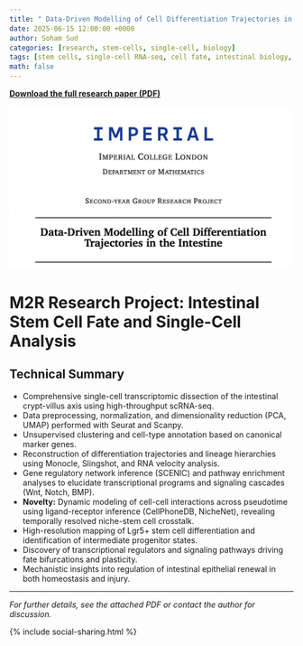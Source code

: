 ```yaml
---
title: " Data-Driven Modelling of Cell Differentiation Trajectories in the Intestine"
date: 2025-06-15 12:00:00 +0000
author: Soham Sud
categories: [research, stem-cells, single-cell, biology]
tags: [stem cells, single-cell RNA-seq, cell fate, intestinal biology, research]
math: false
---
```


**[Download the full research paper (PDF)](/M2R%20Research%20Project.pdf)**

![Project Screenshot](/Screenshot%202025-07-25%20at%2003.47.58.png)

# M2R Research Project: Intestinal Stem Cell Fate and Single-Cell Analysis

## Technical Summary

- Comprehensive single-cell transcriptomic dissection of the intestinal crypt-villus axis using high-throughput scRNA-seq.
- Data preprocessing, normalization, and dimensionality reduction (PCA, UMAP) performed with Seurat and Scanpy.
- Unsupervised clustering and cell-type annotation based on canonical marker genes.
- Reconstruction of differentiation trajectories and lineage hierarchies using Monocle, Slingshot, and RNA velocity analysis.
- Gene regulatory network inference (SCENIC) and pathway enrichment analyses to elucidate transcriptional programs and signaling cascades (Wnt, Notch, BMP).
- **Novelty:** Dynamic modeling of cell-cell interactions across pseudotime using ligand-receptor inference (CellPhoneDB, NicheNet), revealing temporally resolved niche-stem cell crosstalk.
- High-resolution mapping of Lgr5+ stem cell differentiation and identification of intermediate progenitor states.
- Discovery of transcriptional regulators and signaling pathways driving fate bifurcations and plasticity.
- Mechanistic insights into regulation of intestinal epithelial renewal in both homeostasis and injury.

---

*For further details, see the attached PDF or contact the author for discussion.*

{% include social-sharing.html %} 